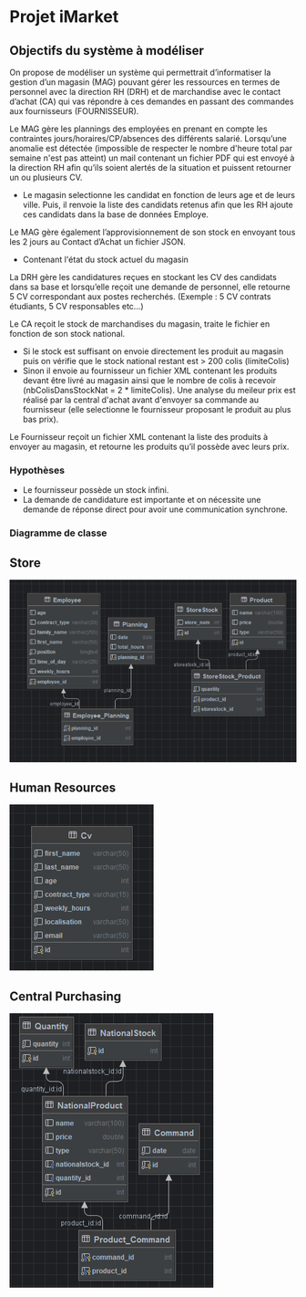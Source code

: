 # Projet iMarket

## Objectifs du système à modéliser


On propose de modéliser un système qui permettrait d’informatiser la gestion d’un magasin (MAG) pouvant gérer les ressources en termes de personnel avec la direction RH (DRH) et de marchandise avec le contact d’achat (CA) qui vas répondre à ces demandes en passant des commandes aux fournisseurs (FOURNISSEUR).

Le MAG gère les plannings des employées en prenant en compte les contraintes jours/horaires/CP/absences des différents salarié.  Lorsqu’une anomalie est détectée (impossible de respecter le nombre d'heure total par semaine n'est pas atteint) un mail contenant un fichier PDF qui est envoyé à la direction RH afin qu’ils soient alertés de la situation et puissent retourner un ou plusieurs CV. 
- Le magasin selectionne les candidat en fonction de leurs age et de leurs ville. Puis, il renvoie la liste des candidats retenus afin que les RH ajoute ces candidats dans la base de données Employe.

Le MAG gère également l’approvisionnement de son stock en envoyant tous les 2 jours au Contact d’Achat un fichier JSON.
-	Contenant l'état du stock actuel du magasin 
     

La DRH gère les candidatures reçues en stockant les CV des candidats dans sa base et lorsqu’elle reçoit une demande de personnel, elle retourne 5 CV correspondant aux postes recherchés. (Exemple : 5 CV contrats étudiants, 5 CV responsables etc…)

Le CA reçoit le stock de marchandises du magasin, traite le fichier en fonction de son stock national.
-	Si le stock est suffisant on envoie directement les produit au magasin puis on vérifie que le stock national restant est > 200 colis (limiteColis)
-	Sinon il envoie au fournisseur un fichier XML contenant les produits devant être livré au magasin ainsi que le nombre de colis à recevoir (nbColisDansStockNat = 2 * limiteColis). Une analyse du meileur prix est réalisé par la central d'achat avant d'envoyer sa commande au fournisseur (elle selectionne le fournisseur proposant le produit au plus bas prix).

Le Fournisseur reçoit un fichier XML contenant la liste des produits à envoyer au magasin, et retourne les produits qu’il possède avec leurs prix.


### Hypothèses

-	Le fournisseur possède un stock infini.
-	La demande de candidature est importante et on nécessite une demande de réponse direct pour avoir une communication synchrone.

### Diagramme de classe

## Store
![Store](DL_STORE.PNG)

## Human Resources
![HR](DL_HR.PNG)

## Central Purchasing
![CP](DL_CP.PNG)
